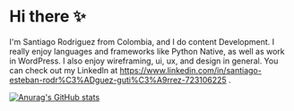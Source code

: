 # Hi there ✨

I'm Santiago Rodriguez from  Colombia, and I do content Development. I really enjoy languages and frameworks like Python Native, as well as work in WordPress.
I also enjoy wireframing, ui, ux, and design in general. You can check out my Linkedln at https://www.linkedin.com/in/santiago-esteban-rodr%C3%ADguez-guti%C3%A9rrez-723106225 .

[![Anurag's GitHub stats](https://github-readme-stats.vercel.app/api?username=santimars)](https://github.com/santimars/github-readme-stats)
